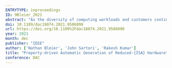 ```yaml
---
ENTRYTYPE: inproceedings
ID: 9Bleier_2021
abstract: "As the diversity of computing workloads and customers continues to increase, so does the need to customize hardware at low cost for different computing needs. This work focuses on automatic customization of a given hardware, available as a soft or firm IP, through eliminating unneeded or undesired instruction set architecture (ISA) instructions. We present a property-based framework for automatically generating reduced-ISA hardware. Our framework directly operates on a given arbitrary RTL or gate-level netlist, uses property checking to identify gates that are guaranteed to not toggle if only a reduced ISA needs to be supported, and automatically eliminates these untoggleable gates to generate a new design. We show a 14% gate count reduction when the Ibex core is optimized using our framework for the instructions required by a set of embedded (MiBench) workloads. Reduced-ISA versions generated by our framework that support a limited set of ISA extensions and which cannot be generated using Ibex’s parameterization options provide 10%47% gate count reduction. For an obfuscated Cortex M0 netlist optimized to support the instructions in the MiBench benchmarks, we observe a 20% area reduction and 18% gate count reduction compared to the baseline core, demonstrating applicability of our framework to obfuscated designs. We demonstrate the scalability of our approach by applying our framework to a 100,000-gate RIDECORE design, showing a 14%-17% gate count reduction. "
doi: 10.1109/dac18074.2021.9586090
url: https://doi.org/10.1109%2Fdac18074.2021.9586090
year: 2021
month: dec
publisher: "IEEE"
author: ['Nathan Bleier', 'John Sartori', 'Rakesh Kumar']
title: "Property-driven Automatic Generation of Reduced-{ISA} Hardware"
conference: DAC
---
```

